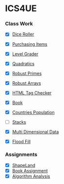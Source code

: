 # ICS4UE

### Class Work

- [x] [Dice Roller](https://github.com/marceloneil/cs/tree/master/Dice-Roller/src/oneil/marcel)
- [x] [Purchasing Items](https://github.com/marceloneil/cs/tree/master/Purchasing-Items/src/oneil/marcel)
- [x] [Level Grader](https://github.com/marceloneil/cs/tree/master/Level-Grader/src/oneil/marcel)
- [x] [Quadratics](https://github.com/marceloneil/cs/tree/master/Quadratics/src/oneil/marcel)
- [x] [Robust Primes](https://github.com/marceloneil/cs/tree/master/Robust-Primes/src/oneil/marcel)
- [x] [Robust Arrays](https://github.com/marceloneil/cs/tree/master/Robust-Arrays/src/oneil/marcel)
- [x] [HTML Tag Checker](https://github.com/marceloneil/cs/tree/master/HTML-Tag-Checker/src/oneil/marcel)
- [x] [Book](https://github.com/marceloneil/cs/tree/master/Book/src/oneil/marcel)
- [x] [Countries Population](https://github.com/marceloneil/cs/tree/master/Countries-Population/src/oneil/marcel)
- [ ] [Stacks](https://github.com/marceloneil/cs/tree/master/Stacks/src/oneil/marcel)
- [x] [Multi Dimensional Data](https://github.com/marceloneil/cs/tree/master/Multi-Dimensional-Data/src/oneil/marcel)
- [x] [Flood Fill](https://github.com/marceloneil/cs/tree/master/Flood-Fill/src/oneil/marcel)


### Assignments
- [x] [ShapeLand](https://github.com/marceloneil/cs/tree/master/ShapeLand/src/oneil/marcel)
- [x] [Book Assignment](https://github.com/marceloneil/cs/tree/master/Book-Assignment/src/oneil/marcel)
- [x] [Algorithm Analysis](https://github.com/marceloneil/cs/tree/master/Algorithm-Analysis/src/oneil/marcel)
